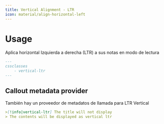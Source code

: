 ```yaml
---
title: Vertical Alignment - LTR
icon: material/align-horizontal-left
---
```


# Usage

Aplica horizontal Izquierda a derecha (LTR) a sus notas en modo de lectura

```md
---
cssclasses
    - vertical-ltr
---
```

## Callout metadata provider

También hay un proveedor de metadatos de llamada para LTR Vertical

```md
>[!info|vertical-ltr] The title will not display
> The contents will be displayed as vertical ltr
```

